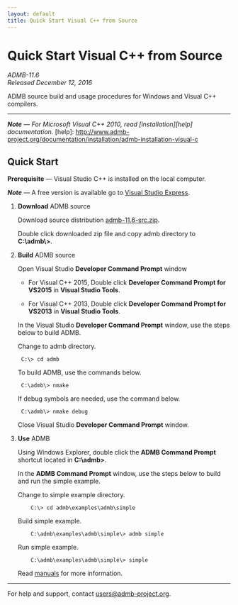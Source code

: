 ```yaml
---
layout: default
title: Quick Start Visual C++ from Source
---
```


Quick Start Visual C++ from Source
==================================

*ADMB-11.6*  
*Released December 12, 2016*  

ADMB source build and usage procedures for Windows and Visual C++ compilers.

---

_**Note** &mdash; For Microsoft Visual C++ 2010, read [installation][help] documentation._
[help]: http://www.admb-project.org/documentation/installation/admb-installation-visual-c

Quick Start
-----------

**Prerequisite** &mdash; Visual Studio C++ is installed on the local computer.

_**Note**_ &mdash; A free version is available go to [Visual Studio Express](http://www.visualstudio.com/downloads/download-visual-studio-vs#d-express-windows-desktop).

1. **Download** ADMB source

   Download source distribution [admb-11.6-src.zip](https://github.com/admb-project/admb/releases/download/admb-11.6/admb-11.6-src.zip).

   Double click downloaded zip file and copy admb directory to **C:\\admb\\>**.

2. **Build** ADMB source

   Open Visual Studio **Developer Command Prompt** window

   * For Visual C++ 2015, Double click **Developer Command Prompt for VS2015** in **Visual Studio Tools**.

   * For Visual C++ 2013, Double click **Developer Command Prompt for VS2013** in **Visual Studio Tools**.

   In the Visual Studio **Developer Command Prompt** window, use the steps below to build ADMB.

   Change to admb directory.

	    C:\> cd admb

   To build ADMB, use the commands below.

	    C:\admb\> nmake

   If debug symbols are needed, use the command below.

	    C:\admb\> nmake debug

   Close Visual Studio **Developer Command Prompt** window.

3. **Use** ADMB

   Using Windows Explorer, double click the **ADMB Command Prompt** shortcut located in **C:\admb\>**.

   In the **ADMB Command Prompt** window, use the steps below to build and run the simple example.
 
   Change to simple example directory.       

           C:\> cd admb\examples\admb\simple

   Build simple example.

           C:\admb\examples\admb\simple\> admb simple

   Run simple example.

           C:\admb\examples\admb\simple\> simple

   Read [manuals](https://github.com/admb-project/admb/releases/tag/admb-11.6/) for more information.

---
For help and support, contact <users@admb-project.org>.
